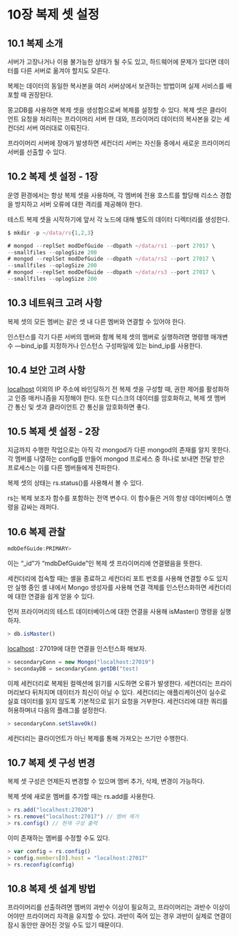 # 10장 복제 셋 설정

## 10.1 복제 소개

서버가 고장나거나 이용 불가능한 상태가 될 수도 있고, 하드웨어에 문제가 있다면 데이터를 다른 서버로 옮겨야 할지도 모른다.

복제는 데이터의 동일한 복사본을 여러 서버상에서 보관하는 방법이며 실제 서비스를 배포할 때 권장된다.

몽고DB를 사용하면 복제 셋을 생성함으로써 복제를 설정할 수 있다. 복제 셋은 클라이언트 요청을 처리하는 프라이머리 서버 한 대와, 프라이머리 데이터의 복사본을 갖는 세컨더리 서버 여러대로 이뤄진다.

프라이머리 서버에 장애가 발생하면 세컨더리 서버는 자신들 중에서 새로운 프라이머리 서버를 선출할 수 있다.

## 10.2 복제 셋 설정 - 1장

운영 환경에서는 항상 복제 셋을 사용하며, 각 멤버에 전용 호스트를 할당해 리소스 경합을 방지하고 서버 오류에 대한 격리를 제공해야 한다.

테스트 복제 셋을 시작하기에 앞서 각 노드에 대해 별도의 데이터 디렉터리를 생성한다.

```jsx
$ mkdir -p ~/data/rs{1,2,3}
```

```jsx
# mongod --replSet modDefGuide --dbpath ~/data/rs1 --port 27017 \
--smallfiles --oplogSize 200
# mongod --replSet modDefGuide --dbpath ~/data/rs2 --port 27017 \
--smallfiles --oplogSize 200
# mongod --replSet modDefGuide --dbpath ~/data/rs3 --port 27017 \
--smallfiles --oplogSize 200
```

## 10.3 네트워크 고려 사항

복제 셋의 모든 멤버는 같은 셋 내 다른 멤버와 연결할 수 있어야 한다.

인스턴스를 각기 다른 서버의 멤버와 함께 복제 셋의 멤버로 실행하려면 명령행 매개변수 —bind_ip를 지정하거나 인스턴스 구성파일에 있는 bind_ip를 사용한다.

## 10.4 보안 고려 사항

[localhost](http://localhost) 이외의 IP 주소에 바인딩하기 전 복제 셋을 구성할 때, 권한 제어를 활성화하고 인증 매커니즘을 지정해야 한다. 또한 디스크의 데이터를 암호화하고, 복제 셋 멤버 간 통신 및 셋과 클라이언트 간 통신을 암호화하면 좋다.

## 10.5 복제 셋 설정 - 2장

지금까지 수행한 작업으로는 아직 각 mongod가 다른 mongod의 존재를 알지 못한다. 각 멤버를 나열하는 config를 만들어 mongod 프로세스 중 하나로 보내면 전달 받은 프로세스는 이를 다른 멤버들에게 전파한다.

복제 셋의 상태는 rs.status()를 사용해서 볼 수 있다.

rs는 복제 보조자 함수를 포함하는 전역 변수다. 이 함수들은 거의 항상 데이터베이스 명령을 감싸는 래퍼다.

## 10.6 복제 관찰

```jsx
mdbDefGuide:PRIMARY>
```

이는 “_id”가 “mdbDefGuide”인 복제 셋 프라이머리에 연결됐음을 뜻한다.

세컨더리에 접속할 때는 셸을 종료하고 세컨더리 포트 번호를 사용해 연결할 수도 있지만 실행 중인 셸 내에서 Mongo 생성자를 사용해 연결 객체를 인스턴스화하면 세컨더리에 대한 연결을 쉽게 얻을 수 있다.

먼저 프라이머리의 테스트 데이터베이스에 대한 연결을 사용해 isMaster() 명령을 실행하자.

```jsx
> db.isMaster()
```

[localhost](http://localhost) : 27019에 대한 연결을 인스턴스화 해보자.

```jsx
> secondaryConn = new Mongo("localhost:27019")
> secondayDB = secondaryConn.getDB("test)
```

이제 세컨더리로 복제된 컬렉션에 읽기를 시도하면 오류가 발생한다. 세컨더리는 프라이머리보다 뒤처지며 데이터가 최신이 아닐 수 있다. 세컨더리는 애플리케이션이 실수로 실효 데이터를 읽지 않도록 기본적으로 읽기 요청을 거부한다. 세컨더리에 대한 쿼리를 허용하며녀 다음의 플래그를 설정한다.

```jsx
> secondaryConn.setSlaveOk()
```

세컨더리는 클라이언트가 아닌 복제를 통해 가져오는 쓰기만 수행한다.

## 10.7 복제 셋 구성 변경

복제 셋 구성은 언제든지 변경할 수 있으며 멤버 추가, 삭제, 변경이 가능하다.

복제 셋에 새로운 멤버를 추가할 때는 rs.add를 사용한다.

```jsx
> rs.add("localhost:27020")
> rs.remove("localhost:27017") // 멤버 제거
> rs.config() // 현재 구성 출력
```

이미 존재하는 멤버를 수정할 수도 있다.

```jsx
> var config = rs.config()
> config.members[0].host = "localhost:27017"
> rs.reconfig(config)
```

## 10.8 복제 셋 설계 방법

프라이머리를 선출하려면 멤버의 과반수 이상이 필요하고, 프라이머리는 과반수 이상이어야만 프라이머리 자격을 유지할 수 있다. 과반이 죽어 있는 경우 과반이 실제로 연결이 잠시 동안만 끊어진 것일 수도 있기 때문이다.